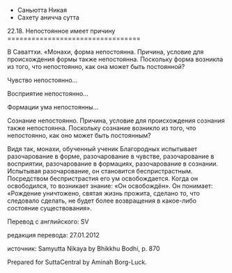 









* Саньютта Никая
* Сахету аничча сутта


22\.18\. Непостоянное имеет причину
\=\=\=\=\=\=\=\=\=\=\=\=\=\=\=\=\=\=\=\=\=\=\=\=\=\=\=\=\=\=\=\=\=



В Саваттхи\. «Монахи, форма непостоянна\. Причина, условие для происхождения формы также непостоянна\. Поскольку форма возникла из того, что непостоянно, как она может быть постоянной?


Чувство непостоянно…


Восприятие непостоянно…


Формации ума непостоянны…


Сознание непостоянно\. Причина, условие для происхождения сознания также непостоянна\. Поскольку сознание возникло из того, что непостоянно, как оно может быть постоянным?


Видя так, монахи, обученный ученик Благородных испытывает разочарование в форме, разочарование в чувстве, разочарование в восприятии, разочарование в формациях, разочарование в сознании\. Испытывая разочарование, он становится беспристрастным\. Посредством беспристрастия его ум освобождается\. Когда он освободился, то возникает знание: «Он освобождён»\. Он понимает: «Рождение уничтожено, святая жизнь прожита, сделано то, что следовало сделать, не будет более возвращения в какое\-либо состояние существования»\.



Перевод с английского: SV


редакция перевода: 27\.01\.2012


источник: Samyutta Nikaya by Bhikkhu Bodhi, p\. 870


Prepared for SuttaCentral by Aminah Borg\-Luck\.






